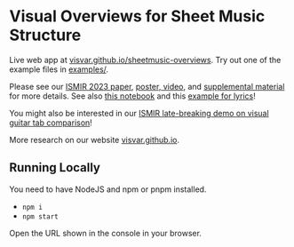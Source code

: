 # Visual Overviews for Sheet Music Structure

Live web app at [visvar.github.io/sheetmusic-overviews](https://visvar.github.io/sheetmusic-overviews/).
Try out one of the example files in [examples/](./examples/).

Please see our [ISMIR 2023 paper](./paper.pdf), [poster, video](https://ismir2023program.ismir.net/poster_216.html), and [supplemental material](./supplemental.pdf) for more details.
See also [this notebook](https://observablehq.com/@fheyen/colored-tablature) and this [example for lyrics](https://observablehq.com/@fheyen/colored-lyrics)!

You might also be interested in our [ISMIR late-breaking demo on visual guitar tab comparison](https://github.com/visvar/visual-guitar-tab-comparison/)!

More research on our website [visvar.github.io](https://visvar.github.io/).

## Running Locally

You need to have NodeJS and npm or pnpm installed.

- `npm i`
- `npm start`

Open the URL shown in the console in your browser.
